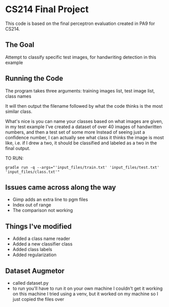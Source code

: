 # CS214 Final Project
This code is based on the final perceptron evaluation created in PA9 for CS214. 

## The Goal
Attempt to classify specific test images, for handwriting detection in this example

## Running the Code
The program takes three arguments: training images list, test image list, class names

It will then output the filename followed by what the code thinks is the most similar class.

What's nice is you can name your classes based on what images are given, in my test example
I've created a dataset of over 40 images of handwritten numbers, and then a test set of some more
Instead of seeing just a confidence number, I can actually see what class it thinks the image
is most like, i.e. if I drew a two, it should be classified and labeled as a two in the final output.

TO RUN:
```
gradle run -q --args="'input_files/train.txt' 'input_files/test.txt' 'input_files/class.txt'"
```

## Issues came across along the way
- Gimp adds an extra line to pgm files
- Index out of range
- The comparison not working

## Things I've modified
- Added a class name reader
- Added a new classifier class
- Added class labels
- Added regularization

## Dataset Augmetor
- called dataset.py
- to run you'll have to run it on your own machine I couldn't get it working on this machine
I tried using a venv, but it worked on my machine so I just copied the files over